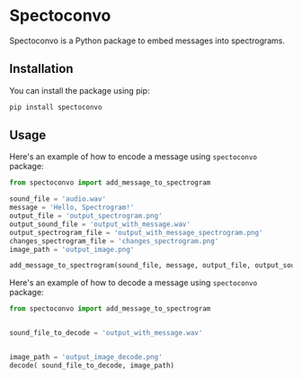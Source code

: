 # Spectoconvo

Spectoconvo is a Python package to embed messages into spectrograms.

## Installation

You can install the package using pip:

```sh
pip install spectoconvo
```

## Usage

Here's an example of how to encode a message using `spectoconvo` package:

```python
from spectoconvo import add_message_to_spectrogram

sound_file = 'audio.wav'
message = 'Hello, Spectrogram!'
output_file = 'output_spectrogram.png'
output_sound_file = 'output_with_message.wav'
output_spectrogram_file = 'output_with_message_spectrogram.png'
changes_spectrogram_file = 'changes_spectrogram.png'
image_path = 'output_image.png'

add_message_to_spectrogram(sound_file, message, output_file, output_sound_file, output_spectrogram_file, changes_spectrogram_file, image_path)
```
Here's an example of how to decode a message using `spectoconvo` package:
```python
from spectoconvo import add_message_to_spectrogram


sound_file_to_decode = 'output_with_message.wav'


image_path = 'output_image_decode.png'
decode( sound_file_to_decode, image_path)

```